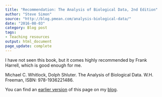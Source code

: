 ```yaml
---
title: "Recommendation: The Analysis of Biological Data, 2nd Edition"
author: "Steve Simon"
source: "http://blog.pmean.com/analysis-biological-data/"
date: "2016-08-03"
category: Blog post
tags:
- Teaching resources
output: html_document
page_update: complete
---
```


I have not seen this book, but it comes highly recommended by Frank Harrell, which is good enough for me.

<!---More--->

Michael C. Whitlock, Dolph Shluter. The Analysis of Biological Data. W.H. Freeman, ISBN: 978-1936221486.

You can find an [earlier version][sim1] of this page on my [blog][sim2].

[sim1]: http://blog.pmean.com/analysis-biological-data/
[sim2]: http://blog.pmean.com

